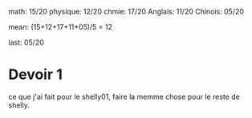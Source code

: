 math: 15/20
physique: 12/20
chmie: 17/20
Anglais: 11/20
Chinois: 05/20

mean: (15+12+17+11+05)/5 = 12 

last: 05/20


# Devoir 1

ce que j'ai fait pour le shelly01, faire la memme chose pour le reste de shelly.

